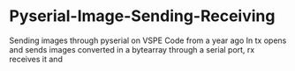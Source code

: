 # Pyserial-Image-Sending-Receiving
Sending images through pyserial on VSPE
Code from a year ago
In tx opens and sends images converted in a bytearray through a serial port, rx receives it and
